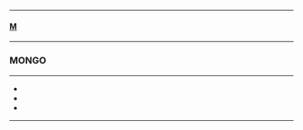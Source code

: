 
---

#### [M](https://github.com/ttltrk/TTT/blob/master/menu.md)

---

### MONGO

---

* []()
* []()
* []()

---
